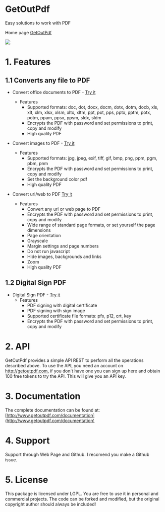 # GetOutPdf 
Easy solutions to work with PDF

Home page [GetOutPdf](http://getoutpdf.com)

[<img src="http://www.getoutpdf.com/images/logo.png"/>](http://getoutpdf.com)

# 1. Features

## 1.1 Converts any file to PDF

- Convert office documents to PDF - [Try it](http://www.getoutpdf.com/converter/doc)
  - Features
    * Supported formats: doc, dot, docx, docm, dotx, dotm, docb, xls, xlt, xlm, xlsx, xlsm, xltx, xltm, ppt, pot, pps, pptx, pptm, potx, potm, ppam, ppsx, ppsm, sldx, sldm
    * Encrypts the PDF with password and set permissions to print, copy and modify
    * High quality PDF

- Convert images to PDF - [Try it](http://www.getoutpdf.com/converter/img)
  - Features
    * Supported formats: jpg, jpeg, exif, tiff, gif, bmp, png, ppm, pgm, pbm, pnm
    * Encrypts the PDF with password and set permissions to print, copy and modify
    * Set the background color pdf
    * High quality PDF

- Convert url/web to PDF [Try it](http://www.getoutpdf.com/converter/url)
  - Features
    * Convert any url or web page to PDF
    * Encrypts the PDF with password and set permissions to print, copy and modify
    * Wide range of standard page formats, or set yourself the page dimensions
    * Page orientation
    * Grayscale
    * Margin settings and page numbers
    * Do not run javascript
    * Hide images, backgrounds and links
    * Zoom
    * High quality PDF



## 1.2 Digital Sign PDF

- Digital Sign PDF - [Try it](http://www.getoutpdf.com/sign)
  - Features
    * PDF signing with digital certificate
    * PDF signing with sign image
    * Supported certificate file formats: pfx, p12, crt, key
    * Encrypts the PDF with password and set permissions to print, copy and modify


# 2. API
GetOutPdf provides a simple API REST to perform all the operations described above.
To use the API, you need an account on http://getoutpdf.com, if you don't have one you can sign up here and obtain 100 free tokens to try the API. This will give you an API key.

# 3. Documentation

The complete documentation can be found at: [http://www.getoutpdf.com/documentation](http://www.getoutpdf.com/documentation)

# 4. Support

Support through Web Page and Github. I recomend you make a Github issue.

# 5. License

This package is licensed under LGPL. You are free to use it in personal and commercial projects. The code can be forked and modified, but the original copyright author should always be included!
